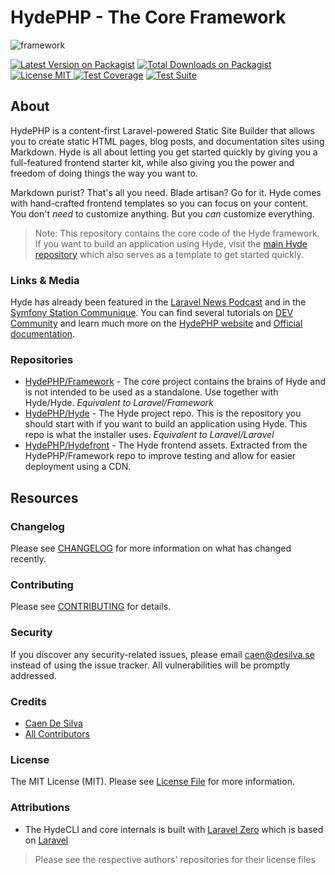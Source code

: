 # HydePHP - The Core Framework

![framework](https://user-images.githubusercontent.com/95144705/172196099-b5604f9b-90aa-4fac-bd17-b5a150ebf8f5.png)

[![Latest Version on Packagist](https://img.shields.io/packagist/v/hyde/framework?include_prereleases)](https://packagist.org/packages/hyde/framework)
[![Total Downloads on Packagist](https://img.shields.io/packagist/dt/hyde/framework)](https://packagist.org/packages/hyde/framework)
[![License MIT](https://img.shields.io/github/license/hydephp/hyde) ](https://github.com/hydephp/hyde/blob/master/LICENSE.md)
[![Test Coverage](https://codecov.io/gh/hydephp/develop/branch/master/graph/badge.svg?token=G6N2161TOT)](https://codecov.io/gh/hydephp/develop)
[![Test Suite](https://github.com/hydephp/develop/actions/workflows/continuous-integration.yml/badge.svg)](https://github.com/hydephp/develop/actions/workflows/continuous-integration.yml)


## About

HydePHP is a content-first Laravel-powered Static Site Builder that allows you to create static HTML pages, blog posts, and documentation sites using Markdown.
Hyde is all about letting you get started quickly by giving you a full-featured frontend starter kit, while also giving you the power and freedom of doing things the way you want to.

Markdown purist? That's all you need. Blade artisan? Go for it.
Hyde comes with hand-crafted frontend templates so you can focus on your content.
You don't _need_ to customize anything. But you _can_ customize everything.

> Note: This repository contains the core code of the Hyde framework. If you want to build an application using Hyde, visit the [main Hyde repository](https://github.com/hydephp/hyde) which also serves as a template to get started quickly.

### Links & Media

Hyde has already been featured in the [Laravel News Podcast](https://laravel-news.com/podcast/836911) and in the [Symfony Station Communique](https://www.symfonystation.com/Symfony-Station-Communique-13-May-2022). You can find several tutorials on [DEV Community](https://dev.to/t/hydephp) and learn much more on the [HydePHP website](https://hydephp.com) and [Official documentation](https://hydephp.com/docs).

### Repositories

- [HydePHP/Framework](https://github.com/hydephp/framework) - The core project contains the brains of Hyde and is not intended to be used as a standalone. Use together with Hyde/Hyde. <i>Equivalent to Laravel/Framework</i>
- [HydePHP/Hyde](https://github.com/hydephp/hyde) - The Hyde project repo. This is the repository you should start with if you want to build an application using Hyde. This repo is what the installer uses. <i>Equivalent to Laravel/Laravel</i>
- [HydePHP/Hydefront](https://github.com/hydephp/hydefront) - The Hyde frontend assets. Extracted from the HydePHP/Framework repo to improve testing and allow for easier deployment using a CDN.


## Resources

### Changelog

Please see [CHANGELOG](CHANGELOG.md) for more information on what has changed recently.

### Contributing

Please see [CONTRIBUTING](.github/CONTRIBUTING.md) for details.

### Security

If you discover any security-related issues, please email caen@desilva.se instead of using the issue tracker.
All vulnerabilities will be promptly addressed.

### Credits

-   [Caen De Silva](https://github.com/caendesilva)
-   [All Contributors](../../contributors)

### License

The MIT License (MIT). Please see [License File](LICENSE.md) for more information.

### Attributions

- The HydeCLI and core internals is built with [Laravel Zero](https://laravel-zero.com/) which is based on [Laravel](https://laravel.com/)

> Please see the respective authors' repositories for their license files
